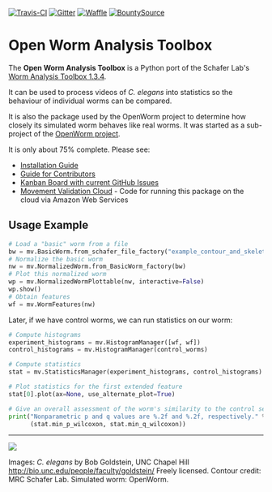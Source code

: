 [![Travis-CI](https://travis-ci.org/openworm/open-worm-analysis-toolbox.svg?branch=master)](https://travis-ci.org/openworm/open-worm-analysis-toolbox) [![Gitter](https://badges.gitter.im/Join%20Chat.svg)](https://gitter.im/openworm/open-worm-analysis-toolbox?utm_source=badge&utm_medium=badge&utm_campaign=pr-badge&utm_content=badge) [![Waffle](https://badge.waffle.io/openworm/open-worm-analysis-toolbox.png?label=ready&title=Ready)](https://waffle.io/openworm/open-worm-analysis-toolbox) [![BountySource](https://api.bountysource.com/badge/team?team_id=23852)](https://www.bountysource.com/teams/openworm)

Open Worm Analysis Toolbox
====================

The **Open Worm Analysis Toolbox** is a Python port of the Schafer Lab's [Worm Analysis Toolbox 1.3.4](http://www.mrc-lmb.cam.ac.uk/wormtracker/index.php?action=analysis).

It can be used to process videos of *C. elegans* into statistics so the behaviour of individual worms can be compared.

It is also the package used by the OpenWorm project to determine how closely its simulated worm behaves like real worms. It was started as a sub-project of the [OpenWorm project](https://github.com/openworm).

It is only about 75% complete. Please see:

-   [Installation
    Guide](INSTALL.md)
-   [Guide for
    Contributors](documentation/Guide%20for%20contributors.md)
-   [Kanban Board with current GitHub
    Issues](https://waffle.io/openworm/open-worm-analysis-toolbox)
-   [Movement Validation Cloud](https://github.com/openworm/movement_validation_cloud) - Code for running this package on the cloud via Amazon Web Services

Usage Example
-------------

```Python
# Load a "basic" worm from a file
bw = mv.BasicWorm.from_schafer_file_factory("example_contour_and_skeleton_info.mat")
# Normalize the basic worm
nw = mv.NormalizedWorm.from_BasicWorm_factory(bw)
# Plot this normalized worm    
wp = mv.NormalizedWormPlottable(nw, interactive=False)
wp.show()
# Obtain features
wf = mv.WormFeatures(nw)
```

Later, if we have control worms, we can run statistics on our worm:

```Python
# Compute histograms
experiment_histograms = mv.HistogramManager([wf, wf])
control_histograms = mv.HistogramManager(control_worms)

# Compute statistics
stat = mv.StatisticsManager(experiment_histograms, control_histograms)

# Plot statistics for the first extended feature
stat[0].plot(ax=None, use_alternate_plot=True)

# Give an overall assessment of the worm's similarity to the control set
print("Nonparametric p and q values are %.2f and %.2f, respectively." %
      (stat.min_p_wilcoxon, stat.min_q_wilcoxon))
```

------------------------

![](https://github.com/openworm/open-worm-analysis-toolbox/blob/master/documentation/images/Test%20process.png?raw=true)

Images: *C. elegans* by Bob Goldstein, UNC Chapel Hill
<http://bio.unc.edu/people/faculty/goldstein/> Freely licensed. Contour
credit: MRC Schafer Lab. Simulated worm: OpenWorm.
